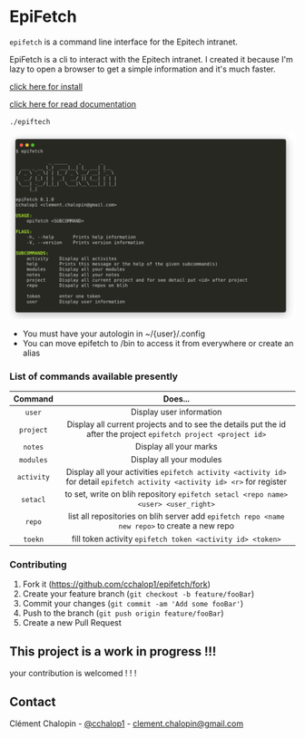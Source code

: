 # EpiFetch

`epifetch` is a command line interface for the Epitech intranet.

EpiFetch is a cli to interact with the Epitech intranet. I created it because I'm lazy to open a browser to get a simple information and it's much faster.

[click here for install](https://github.com/cchalop1/epiFetch/releases)

[click here for read documentation](https://cchalop1.github.io/epiFetch/#/)

```
./epiftech
```

![](epiFetch.png)

- You must have your autologin in ~/{user}/.config
- You can move epifetch to /bin to access it from everywhere or create an alias

### List of commands available presently

Command| Does...
:-----:|:-----:
`user`|Display user information
`project`|Display all current projects and to see the details put the id after the project `epifetch project <project id>`
`notes`|Display all your marks
`modules`|Display all your modules
`activity`|Display all your activities `epifetch activity <activity id>` for detail `epifetch activity <activity id> <r>` for register
`setacl`| to set, write on blih repository `epifetch setacl <repo name> <user> <user_right>`
`repo`| list all repositories on blih server add `epifetch repo <name new repo>` to create a new repo
`toekn`| fill token activity `epifetch token <activity id> <token>`

### Contributing

1. Fork it (<https://github.com/cchalop1/epifetch/fork>)
2. Create your feature branch (`git checkout -b feature/fooBar`)
3. Commit your changes (`git commit -am 'Add some fooBar'`)
4. Push to the branch (`git push origin feature/fooBar`)
5. Create a new Pull Request

## This project is a work in progress !!!

your contribution is welcomed ! ! !

## Contact

Clément Chalopin - [@cchalop1](https://twitter.com/ChalopinClement) - clement.chalopin@gmail.com
